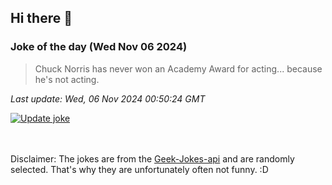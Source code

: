 ## Hi there 👋

### Joke of the day (Wed Nov 06 2024)
<!-- joke -->
>Chuck Norris has never won an Academy Award for acting... because he's not acting.
<!-- /joke -->

*Last update: Wed, 06 Nov 2024 00:50:24 GMT*

[![Update joke](https://github.com/nclskfm/nclskfm/actions/workflows/joke.yml/badge.svg)](https://github.com/nclskfm/nclskfm/actions/workflows/joke.yml)

<br><br>
Disclaimer: The jokes are from the [Geek-Jokes-api](https://github.com/sameerkumar18/geek-joke-api) and are randomly selected. That's why they are unfortunately often not funny. :D
